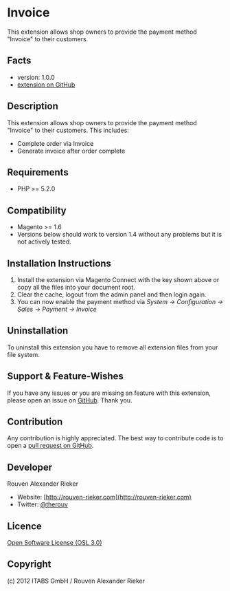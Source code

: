 Invoice
=====================
This extension allows shop owners to provide the payment method "Invoice" to their customers.

Facts
-----
- version: 1.0.0
- [extension on GitHub](https://github.com/itabs/Itabs_Invoice)

Description
-----------
This extension allows shop owners to provide the payment method "Invoice" to their customers.
This includes:
- Complete order via Invoice
- Generate invoice after order complete

Requirements
------------
- PHP >= 5.2.0

Compatibility
-------------
- Magento >= 1.6
- Versions below should work to version 1.4 without any problems but it is not actively tested.

Installation Instructions
-------------------------
1. Install the extension via Magento Connect with the key shown above or copy all the files into your document root.
2. Clear the cache, logout from the admin panel and then login again.
3. You can now enable the payment method via *System -> Configuration -> Sales -> Payment -> Invoice*

Uninstallation
--------------
To uninstall this extension you have to remove all extension files from your file system.

Support & Feature-Wishes
------------------------
If you have any issues or you are missing an feature with this extension, please open an issue on [GitHub](https://github.com/itabs/Itabs_Invoice/issues). Thank you.

Contribution
------------
Any contribution is highly appreciated. The best way to contribute code is to open a [pull request on GitHub](https://help.github.com/articles/using-pull-requests).

Developer
---------
Rouven Alexander Rieker
- Website: [http://rouven-rieker.com](http://rouven-rieker.com)
- Twitter: [@therouv](https://twitter.com/therouv)

Licence
-------
[Open Software License (OSL 3.0)](http://opensource.org/licenses/osl-3.0.php)

Copyright
---------
(c) 2012 ITABS GmbH / Rouven Alexander Rieker
